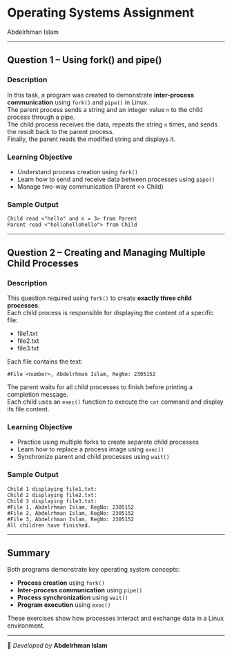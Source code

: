 # Operating Systems Assignment 
Abdelrhman Islam  

---

## Question 1 – Using fork() and pipe()

### Description  
In this task, a program was created to demonstrate **inter-process communication** using `fork()` and `pipe()` in Linux.  
The parent process sends a string and an integer value `n` to the child process through a pipe.  
The child process receives the data, repeats the string `n` times, and sends the result back to the parent process.  
Finally, the parent reads the modified string and displays it.

### Learning Objective  
- Understand process creation using `fork()`  
- Learn how to send and receive data between processes using `pipe()`  
- Manage two-way communication (Parent ↔ Child)

### Sample Output  
```
Child read <"hello" and n = 3> from Parent  
Parent read <"hellohellohello"> from Child
```

---

## Question 2 – Creating and Managing Multiple Child Processes

### Description  
This question required using `fork()` to create **exactly three child processes**.  
Each child process is responsible for displaying the content of a specific file:  
- file1.txt  
- file2.txt  
- file3.txt  

Each file contains the text:  
```
#File <number>, Abdelrhman Islam, RegNo: 2305152
```

The parent waits for all child processes to finish before printing a completion message.  
Each child uses an `exec()` function to execute the `cat` command and display its file content.

### Learning Objective  
- Practice using multiple forks to create separate child processes  
- Learn how to replace a process image using `exec()`  
- Synchronize parent and child processes using `wait()`

### Sample Output  
```
Child 1 displaying file1.txt:
Child 2 displaying file2.txt:
Child 3 displaying file3.txt:
#File 1, Abdelrhman Islam, RegNo: 2305152
#File 2, Abdelrhman Islam, RegNo: 2305152
#File 3, Abdelrhman Islam, RegNo: 2305152
All children have finished.
```

---

## Summary  
Both programs demonstrate key operating system concepts:
- **Process creation** using `fork()`  
- **Inter-process communication** using `pipe()`  
- **Process synchronization** using `wait()`  
- **Program execution** using `exec()`  

These exercises show how processes interact and exchange data in a Linux environment.

---

📍 *Developed by* **Abdelrhman Islam**  